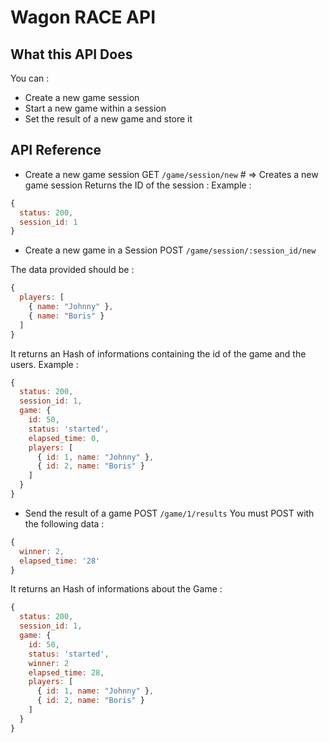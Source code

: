 # Wagon RACE API

## What this API Does

You can :

- Create a new game session
- Start a new game within a session
- Set the result of a new game and store it

## API Reference

- Create a new game session
GET `/game/session/new` # => Creates a new game session
Returns the ID of the session :
Example :
```javascript
{
  status: 200,
  session_id: 1
}
```

- Create a new game in a Session
POST `/game/session/:session_id/new`

The data provided should be :
```javascript
{
  players: [
    { name: "Johnny" },
    { name: "Boris" }
  ]
}
```

It returns an Hash of informations containing the id of the game and the users.
Example :
```javascript
{
  status: 200,
  session_id: 1,
  game: {
    id: 50,
    status: 'started',
    elapsed_time: 0,
    players: [
      { id: 1, name: "Johnny" },
      { id: 2, name: "Boris" }
    ]
  }
}
```

- Send the result of a game
POST `/game/1/results`
You must POST with the following data :
```javascript
{
  winner: 2,
  elapsed_time: '28'
}
```

It returns an Hash of informations about the Game :

```javascript
{
  status: 200,
  session_id: 1,
  game: {
    id: 50,
    status: 'started',
    winner: 2
    elapsed_time: 28,
    players: [
      { id: 1, name: "Johnny" },
      { id: 2, name: "Boris" }
    ]
  }
}
```
